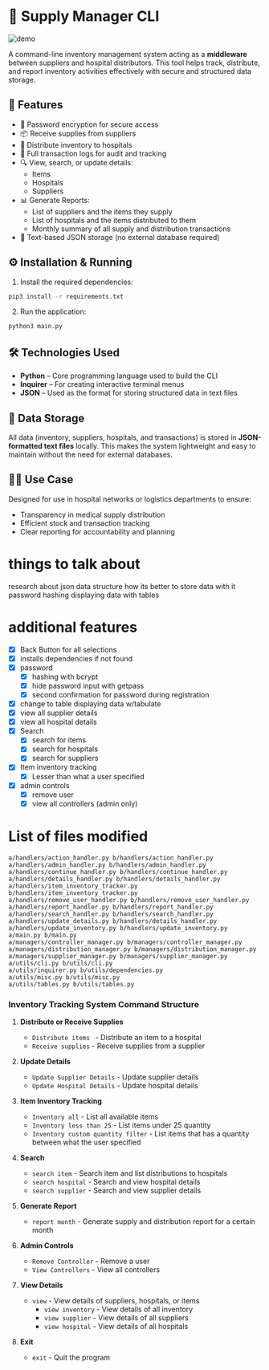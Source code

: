 # 🏥 Supply Manager CLI

![demo](https://vyn0b0z4rp.ufs.sh/f/q9IVYNuY13wnPfz8rtqRHGYxrKjP5EwysOktImfliJMXaS8A)

A command-line inventory management system acting as a **middleware** between suppliers and hospital distributors. This tool helps track, distribute, and report inventory activities effectively with secure and structured data storage.
## 🚀 Features

- 🔐 Password encryption for secure access
- 📦 Receive supplies from suppliers
- 🚚 Distribute inventory to hospitals
- 🧾 Full transaction logs for audit and tracking
- 🔍 View, search, or update details:
  - Items
  - Hospitals
  - Suppliers
- 📊 Generate Reports:
  - List of suppliers and the items they supply
  - List of hospitals and the items distributed to them
  - Monthly summary of all supply and distribution transactions
- 💾 Text-based JSON storage (no external database required)

## ⚙️ Installation & Running

1. Install the required dependencies:

```bash
pip3 install -r requirements.txt
```

2. Run the application:

```bash
python3 main.py
```

## 🛠️ Technologies Used

- **Python** – Core programming language used to build the CLI
- **Inquirer** – For creating interactive terminal menus
- **JSON** – Used as the format for storing structured data in text files


## 📁 Data Storage

All data (inventory, suppliers, hospitals, and transactions) is stored in **JSON-formatted text files** locally. This makes the system lightweight and easy to maintain without the need for external databases.
## 👨‍⚕️ Use Case

Designed for use in hospital networks or logistics departments to ensure:
- Transparency in medical supply distribution
- Efficient stock and transaction tracking
- Clear reporting for accountability and planning

# things to talk about

research about json data structure how its better to store data with it
password hashing
displaying data with tables

# additional features

-   [x] Back Button for all selections
-   [x] installs dependencies if not found
-   [x] password
    -   [x] hashing with bcrypt
    -   [x] hide password input with getpass
    -   [x] second confirmation for password during registration
-   [x] change to table displaying data w/tabulate
-   [x] view all supplier details
-   [x] view all hospital details
-   [x] Search
    -   [x] search for items
    -   [x] search for hospitals
    -   [x] search for suppliers
-   [x] Item inventory tracking
    -   [x] Lesser than what a user specified
-   [x] admin controls
    -   [x] remove user
    -   [x] view all controllers (admin only)

# List of files modified

```
a/handlers/action_handler.py b/handlers/action_handler.py
a/handlers/admin_handler.py b/handlers/admin_handler.py
a/handlers/continue_handler.py b/handlers/continue_handler.py
a/handlers/details_handler.py b/handlers/details_handler.py
a/handlers/item_inventory_tracker.py b/handlers/item_inventory_tracker.py
a/handlers/remove_user_handler.py b/handlers/remove_user_handler.py
a/handlers/report_handler.py b/handlers/report_handler.py
a/handlers/search_handler.py b/handlers/search_handler.py
a/handlers/update_details.py b/handlers/details_handler.py
a/handlers/update_inventory.py b/handlers/update_inventory.py
a/main.py b/main.py
a/managers/controller_manager.py b/managers/controller_manager.py
a/managers/distribution_manager.py b/managers/distribution_manager.py
a/managers/supplier_manager.py b/managers/supplier_manager.py
a/utils/cli.py b/utils/cli.py
a/utils/inquirer.py b/utils/dependencies.py
a/utils/misc.py b/utils/misc.py
a/utils/tables.py b/utils/tables.py
```

### Inventory Tracking System Command Structure

1. **Distribute or Receive Supplies**

    - `Distribute items ` - Distribute an item to a hospital
    - `Receive supplies` - Receive supplies from a supplier

2. **Update Details**

    - `Update Supplier Details` - Update supplier details
    - `Update Hospital Details` - Update hospital details

3. **Item Inventory Tracking**

    - `Inventory all` - List all available items
    - `Inventory less than 25` - List items under 25 quantity
    - `Inventory custom quantity filter` - List items that has a quantity between what the user specified

4. **Search**

    - `search item` - Search item and list distributions to hospitals
    - `search hospital` - Search and view hospital details
    - `search supplier` - Search and view supplier details

5. **Generate Report**

    - `report month` - Generate supply and distribution report for a certain month

6. **Admin Controls**

    - `Remove Controller` - Remove a user
    - `View Controllers` - View all controllers

7. **View Details**

    - `view` - View details of suppliers, hospitals, or items
        - `view inventory` - View details of all inventory
        - `view supplier` - View details of all suppliers
        - `view hospital` - View details of all hospitals

8. **Exit**
    - `exit` - Quit the program

